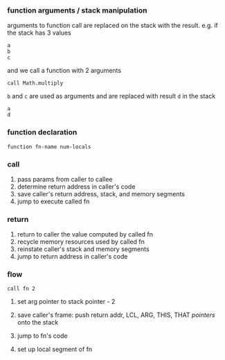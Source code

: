 ### function arguments / stack manipulation

arguments to function call are replaced on the stack with the result. e.g. if the stack has 3 values

```
a
b
c
```

and we call a function with 2 arguments

```
call Math.multiply
```

`b` and `c` are used as arguments and are replaced with result `d` in the stack

```
a
d
```

### function declaration

```
function fn-name num-locals
```


### call

1. pass params from caller to callee
2. determine return address in caller's code
3. save caller's return address, stack, and memory segments
4. jump to execute called fn


### return

1. return to caller the value computed by called fn
2. recycle memory resources used by called fn
3. reinstate caller's stack and memory segments
4. jump to return address in caller's code


### flow

```
call fn 2
```

1. set arg pointer to stack pointer - 2
2. save caller's frame:  push return addr, LCL, ARG, THIS, THAT *pointers* onto the stack
3. jump to fn's code

4. set up local segment of fn
